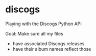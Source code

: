 # discogs

Playing with the Discogs Python API

Goal: Make sure all my files
- have associated Discogs releases
- have their album names reflect those
